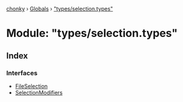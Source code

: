 [chonky](../README.md) › [Globals](../globals.md) › ["types/selection.types"](_types_selection_types_.md)

# Module: "types/selection.types"

## Index

### Interfaces

* [FileSelection](../interfaces/_types_selection_types_.fileselection.md)
* [SelectionModifiers](../interfaces/_types_selection_types_.selectionmodifiers.md)
